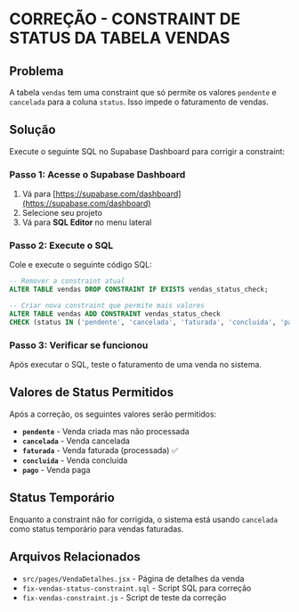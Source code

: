 # CORREÇÃO - CONSTRAINT DE STATUS DA TABELA VENDAS

## Problema
A tabela `vendas` tem uma constraint que só permite os valores `pendente` e `cancelada` para a coluna `status`. Isso impede o faturamento de vendas.

## Solução
Execute o seguinte SQL no Supabase Dashboard para corrigir a constraint:

### Passo 1: Acesse o Supabase Dashboard
1. Vá para [https://supabase.com/dashboard](https://supabase.com/dashboard)
2. Selecione seu projeto
3. Vá para **SQL Editor** no menu lateral

### Passo 2: Execute o SQL
Cole e execute o seguinte código SQL:

```sql
-- Remover a constraint atual
ALTER TABLE vendas DROP CONSTRAINT IF EXISTS vendas_status_check;

-- Criar nova constraint que permite mais valores
ALTER TABLE vendas ADD CONSTRAINT vendas_status_check 
CHECK (status IN ('pendente', 'cancelada', 'faturada', 'concluida', 'pago'));
```

### Passo 3: Verificar se funcionou
Após executar o SQL, teste o faturamento de uma venda no sistema.

## Valores de Status Permitidos
Após a correção, os seguintes valores serão permitidos:

- **`pendente`** - Venda criada mas não processada
- **`cancelada`** - Venda cancelada
- **`faturada`** - Venda faturada (processada) ✅
- **`concluida`** - Venda concluída
- **`pago`** - Venda paga

## Status Temporário
Enquanto a constraint não for corrigida, o sistema está usando `cancelada` como status temporário para vendas faturadas.

## Arquivos Relacionados
- `src/pages/VendaDetalhes.jsx` - Página de detalhes da venda
- `fix-vendas-status-constraint.sql` - Script SQL para correção
- `fix-vendas-constraint.js` - Script de teste da correção














